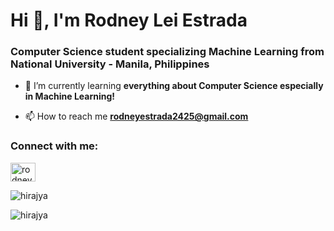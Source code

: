 <h1 align="left">Hi 👋, I'm Rodney Lei Estrada</h1>
<h3 align="left">Computer Science student specializing Machine Learning from National University - Manila, Philippines</h3>



- 🌱 I’m currently learning **everything about Computer Science especially in Machine Learning!**

- 📫 How to reach me **rodneyestrada2425@gmail.com**

<h3 align="left">Connect with me:</h3>
<p align="left">
<a href="https://linkedin.com/in/rodneyleiestrada" target="blank"><img align="center" src="https://raw.githubusercontent.com/rahuldkjain/github-profile-readme-generator/master/src/images/icons/Social/linked-in-alt.svg" alt="rodneyleiestrada" height="30" width="40" /></a>
</p>



<p>&nbsp;<img align="left" src="https://github-readme-stats.vercel.app/api?username=hirajya&show_icons=true&locale=en" alt="hirajya" /></p> 
<p><img align="center" src="https://github-readme-stats.vercel.app/api/top-langs?username=hirajya&show_icons=true&locale=en&layout=compact" alt="hirajya" /></p>

